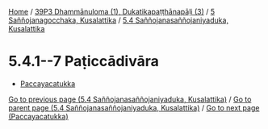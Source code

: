 
[Home](/) / [39P3 Dhammānuloma (1), Dukatikapaṭṭhānapāḷi (3)](../...md) / [5 Saññojanagocchaka, Kusalattika](...md) / [5.4 Saññojanasaññojaniyaduka, Kusalattika](../39P3/5/5.4.md)

# 5.4.1--7 Paṭiccādivāra

* [Paccayacatukka](5.4.1--7/Paccayacatukka.md)

[Go to previous page (5.4 Saññojanasaññojaniyaduka, Kusalattika)](../39P3/5/5.4.md) / [Go to parent page (5.4 Saññojanasaññojaniyaduka, Kusalattika)](../39P3/5/5.4.md) / [Go to next page (Paccayacatukka)](5.4.1--7/Paccayacatukka.md)



